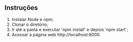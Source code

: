 Instruções
----------

1. Instalar Node e npm;
2. Clonar o diretório;
3. Ir até a pasta e executar 'npm install' e depois 'npm start';
4. Acessar a página web http://localhost:8000.